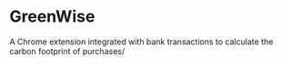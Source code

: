 # GreenWise
A Chrome extension integrated with bank transactions to calculate the carbon footprint of purchases/